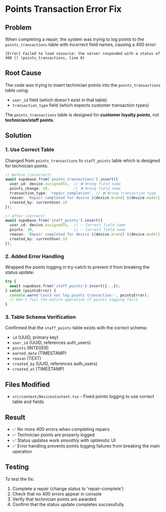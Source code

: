 # Points Transaction Error Fix

## Problem
When completing a repair, the system was trying to log points to the `points_transactions` table with incorrect field names, causing a 400 error:

```
[Error] Failed to load resource: the server responded with a status of 400 () (points_transactions, line 0)
```

## Root Cause
The code was trying to insert technician points into the `points_transactions` table using:
- `user_id` field (which doesn't exist in that table)
- `transaction_type` field (which expects customer transaction types)

The `points_transactions` table is designed for **customer loyalty points**, not **technician/staff points**.

## Solution

### 1. Use Correct Table
Changed from `points_transactions` to `staff_points` table which is designed for technician points:

```typescript
// Before (incorrect)
await supabase.from('points_transactions').insert({
  user_id: device.assignedTo,  // ❌ Wrong field name
  points_change: 20,           // ❌ Wrong field name
  transaction_type: 'repair_completion', // ❌ Wrong transaction type
  reason: `Repair completed for device ${device.brand} ${device.model}`,
  created_by: currentUser.id
});

// After (correct)
await supabase.from('staff_points').insert({
  user_id: device.assignedTo,  // ✅ Correct field name
  points: 20,                  // ✅ Correct field name
  reason: `Repair completed for device ${device.brand} ${device.model}`,
  created_by: currentUser.id
});
```

### 2. Added Error Handling
Wrapped the points logging in try-catch to prevent it from breaking the status update:

```typescript
try {
  await supabase.from('staff_points').insert({...});
} catch (pointsError) {
  console.warn('Could not log points transaction:', pointsError);
  // Don't fail the entire operation if points logging fails
}
```

### 3. Table Schema Verification
Confirmed that the `staff_points` table exists with the correct schema:
- `id` (UUID, primary key)
- `user_id` (UUID, references auth_users)
- `points` (INTEGER)
- `earned_date` (TIMESTAMP)
- `reason` (TEXT)
- `created_by` (UUID, references auth_users)
- `created_at` (TIMESTAMP)

## Files Modified
- `src/context/DevicesContext.tsx` - Fixed points logging to use correct table and fields

## Result
- ✅ No more 400 errors when completing repairs
- ✅ Technician points are properly logged
- ✅ Status updates work smoothly with optimistic UI
- ✅ Error handling prevents points logging failures from breaking the main operation

## Testing
To test the fix:
1. Complete a repair (change status to 'repair-complete')
2. Check that no 400 errors appear in console
3. Verify that technician points are awarded
4. Confirm that the status update completes successfully
